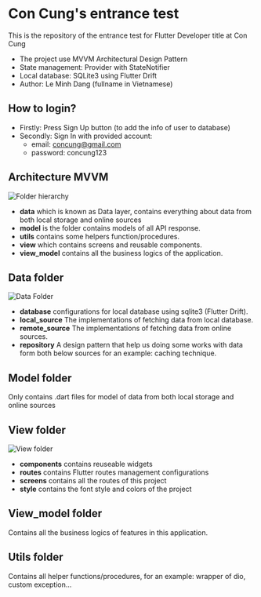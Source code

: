 # Con Cung's entrance test

This is the repository of the entrance test for Flutter Developer title at Con Cung

- The project use MVVM Architectural Design Pattern
- State management: Provider with StateNotifier
- Local database: SQLite3 using Flutter Drift
- Author: Le Minh Dang (fullname in Vietnamese)

## How to login?

- Firstly: Press Sign Up button (to add the info of user to database)
- Secondly: Sign In with provided account:
  - email: concung@gmail.com
  - password: concung123

## Architecture MVVM

![Folder hierarchy](https://lh4.googleusercontent.com/ZgXMeZooiIzVGTM9ZNeJyCbiw4dlBWRtcEVPkgK_ENzc4cWXjFfKxDASQ7wGSGgPshA=w2400 "Folder hierarchy")

- **data** which is known as Data layer, contains everything about data from both local storage and online sources
- **model** is the folder contains models of all API response.
- **utils** contains some helpers function/procedures.
- **view** which contains screens and reusable components.
- **view_model** contains all the business logics of the application.

## Data folder

![Data Folder](https://lh5.googleusercontent.com/WTm-eeRho92BTZ1QnqP2SVw3KV4Z4XN-sk8whDLZR0dHaYQQisOU0VWyuqmyPKz0mMc=w2400 "Data folder")

- **database** configurations for local database using sqlite3 (Flutter Drift).
- **local_source** The implementations of fetching data from local database.
- **remote_source** The implementations of fetching data from online sources.
- **repository** A design pattern that help us doing some works with data form both below sources for an example: caching technique.

## Model folder

Only contains .dart files for model of data from both local storage and online sources

## View folder

![View folder](https://lh3.googleusercontent.com/pvD_g7b4WGS47mGcG6z0-nH9gXzU0dMoAVhyYRBM9kncx5O8gqXfM15jUWj1Sabht1g=w2400 "View folder")

- **components** contains reuseable widgets
- **routes** contains Flutter routes management configurations
- **screens** contains all the routes of this project
- **style** contains the font style and colors of the project

## View_model folder

Contains all the business logics of features in this application.

## Utils folder

Contains all helper functions/procedures, for an example: wrapper of dio, custom exception...
